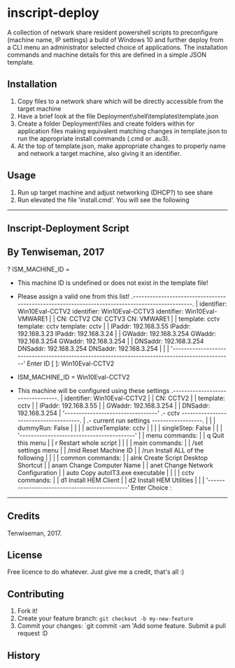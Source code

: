 # inscript-deploy
A collection of network share resident powershell scripts to preconfigure (machine name, IP settings) a build of Windows 10 and further deploy from a CLI menu an administrator selected choice of applications. The installation commands and machine details for this are defined in a simple JSON template.
## Installation
1. Copy files to a network share which will be directly accessible from the target machine
2. Have a brief look at the file Deployment\shell\templates\template.json
3. Create a folder Deployment\files and create folders within for application files making equivalent matching changes in template.json to run the appropriate install commands (.cmd or .au3).
4. At the top of template.json, make appropriate changes to properly name and network a target machine, also giving it an identifier. 
## Usage
1. Run up target machine and adjust networking (DHCP?) to see share
2. Run elevated the file 'install.cmd'. You will see the following
-------------------------------------------------------------------------------------------------
 ## Inscript-Deployment Script
 ## By Tenwiseman, 2017

 ? ISM_MACHINE_ID =  
 * This machine ID is undefined or does not exist in the template file!
 * Please assign a valid one from this list!
 .-----------------------------------------------------------------------------------------------.
 |   identifier: Win10Eval-CCTV2    identifier: Win10Eval-CCTV3    identifier: Win10Eval-VMWARE1 |
 |           CN: CCTV2                      CN: CCTV3                      CN: VMWARE1           |
 |     template: cctv                 template: cctv                 template: cctv              |
 |       IPaddr: 192.168.3.55           IPaddr: 192.168.3.23           IPaddr: 192.168.3.24      |
 |       GWaddr: 192.168.3.254          GWaddr: 192.168.3.254          GWaddr: 192.168.3.254     |
 |      DNSaddr: 192.168.3.254         DNSaddr: 192.168.3.254         DNSaddr: 192.168.3.254     |
 |                                                                                               |
 '-----------------------------------------------------------------------------------------------'
 Enter ID [ ]: Win10Eval-CCTV2

 * ISM_MACHINE_ID = Win10Eval-CCTV2
 * This machine will be configured using these settings
 .---------------------------------.
 |   identifier: Win10Eval-CCTV2   |
 |           CN: CCTV2             |
 |     template: cctv              |
 |       IPaddr: 192.168.3.55      |
 |       GWaddr: 192.168.3.254     |
 |      DNSaddr: 192.168.3.254     |
 '---------------------------------'
 .- cctv --------------------------------------.
 | .- current run settings ------------------. |
 | |             dummyRun: False             | |
 | |       activeTemplate: cctv              | |
 | |           singleStep: False             | |
 | '-----------------------------------------' |
 | menu commands:                              |
 |        q  Quit this menu                    |
 |        r  Restart whole script              |
 |                                             |
 | main commands:                              |
 |     /set  settings menu                     |
 |     /mid  Reset Machine ID                  |
 |     /run  Install ALL of the following      |
 |                                             |
 | common commands:                            |
 |     alnk  Create Script Desktop Shortcut    |
 |     anam  Change Computer Name              |
 |     anet  Change Network Configuration      |
 |     auto  Copy autoIT3.exe executable       |
 |                                             |
 | cctv commands:                              |
 |       d1  Install HEM Client                |
 |       d2  Install HEM Utilities             |
 |                                             |
 '---------------------------------------------'
Enter Choice : 
------------------------------------------------------------
## Credits
Tenwiseman, 2017.
## License
Free licence to do whatever. Just give me a credit, that's all :)
## Contributing
1. Fork it!
2. Create your feature branch: `git checkout -b my-new-feature`
3. Commit your changes: `git commit -am 'Add some feature. Submit a pull request :D
## History


